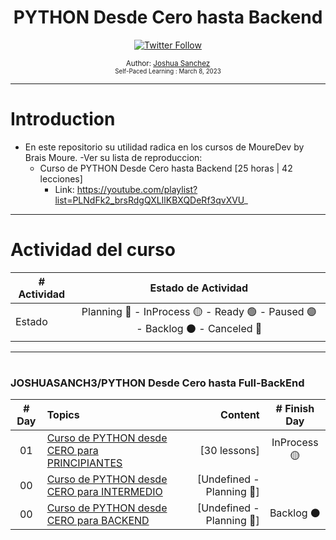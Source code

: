 <div align="center">
  <h1>PYTHON Desde Cero hasta Backend</h1>
  <a class="header-badge" target="_blank" href="https://twitter.com/joshuasanch3">
  <img alt="Twitter Follow" src="https://img.shields.io/twitter/follow/JOSHUASANCH3?style=social">
  </a>

<sub>Author:
<a href="https://twitter.com/joshuasanch3" target="_blank">Joshua Sanchez</a><br>
<small> Self-Paced Learning : March 8, 2023</small>
</sub>

</div>

---

# Introduction

- En este repositorio su utilidad radica en los cursos de MoureDev by Brais Moure.
-Ver su lista de reproduccion:
  - Curso de PYTHON Desde Cero hasta Backend [25 horas | 42 lecciones]
    - Link: https://youtube.com/playlist?list=PLNdFk2_brsRdgQXLIlKBXQDeRf3qvXVU_

---
 
# Actividad del curso

|# Actividad | Estado de Actividad                                                           |
|------------|:-----------------------------------------------------------------------------:|
| Estado     |Planning 🔵 - InProcess 🟡 - Ready 🟢 - Paused 🟣 - Backlog ⚫ - Canceled 🔴|

---

# <h3>JOSHUASANCH3/PYTHON Desde Cero hasta Full-BackEnd</h3>
|# Day   | Topics                                                   | Content                                                  |# Finish Day |
|:------:|:---------------------------------------------------------|---------------------------------------------------------:|:-----------:|
|   01   |  [Curso de PYTHON desde CERO para PRINCIPIANTES](./Curso%20de%20PYTHON%20desde%20CERO%20para%20PRINCIPIANTES/Lessons_for_Beginners.md)|[30 lessons]|  InProcess 🟡   |
|   00   |  [Curso de PYTHON desde CERO para  INTERMEDIO](./Curso%20de%20PYTHON%20desde%20CERO%20para%20INTERMEDIO/Lessons_for_Intermidate.md)|[Undefined - Planning 🔵]||   Backlog ⚫   |
|   00   |  [Curso de PYTHON desde CERO para BACKEND](./Curso%20de%20PYTHON%20desde%20CERO%20para%20BACKEND/Lessons_for_BackEnd.md)|[Undefined - Planning 🔵]|   Backlog ⚫   |

